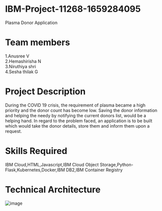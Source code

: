 # IBM-Project-11268-1659284095
Plasma Donor Application

# Team members
1.Anusree V<br />
2.Hemashirisha N<br />
3.Niruthiya shri<br />
4.Sesha thilak G<br />

# Project Description
During the COVID 19 crisis, the requirement of plasma became a high priority and the donor count has become low. Saving the donor information and helping the needy by notifying the current donors list, would be a helping hand. In regard to the problem faced, an application is to be built which would take the donor details, store them and inform them upon a request.

# Skills Required
IBM Cloud,HTML,Javascript,IBM Cloud Object Storage,Python-Flask,Kubernetes,Docker,IBM DB2,IBM Container Registry

# Technical Architecture
![image](https://user-images.githubusercontent.com/66899970/190616214-892b4bee-c85f-4902-95b4-87cea19f3bcf.png)

